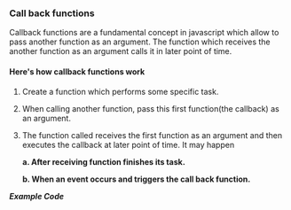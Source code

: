 ### Call back functions
Callback functions are a fundamental concept in javascript which allow to pass another function as an argument. The function which receives the another function as an argument calls it in later point of time.
#### Here's how callback functions work
1. Create a function which performs some specific task.
2. When calling another function, pass this first function(the callback) as an argument.
3. The function called receives the first function as an argument and then executes the callback at later point of time.
   It may happen
   
     **a. After receiving function finishes its task.**
     
     **b. When an event occurs and triggers the call back function.**

_**Example Code**_


